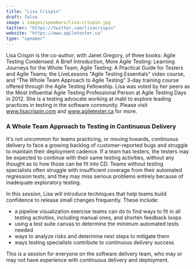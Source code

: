 ```yaml
---
title: "Lisa Crispin"
draft: false
image : images/speakers/lisa-crispin.jpg
twitter: "https://twitter.com/lisacrispin"
website: "https://www.agiletester.ca"
type: "speaker"
---
```


Lisa Crispin is the co-author, with Janet Gregory, of three books: Agile Testing Condensed: A Brief Introduction, More Agile Testing: Learning Journeys for the Whole Team, Agile Testing: A Practical Guide for Testers and Agile Teams; the LiveLessons "Agile Testing Essentials" video course, and “The Whole Team Approach to Agile Testing” 3-day training course offered through the Agile Testing Fellowship. Lisa was voted by her peers as the Most Influential Agile Testing Professional Person at Agile Testing Days in 2012. She is a testing advocate working at mabl to explore leading practices in testing in the software community. Please visit www.lisacrispin.com and www.agiletester.ca for more.

###  A Whole Team Approach to Testing in Continuous Delivery 

It's not uncommon for teams practicing, or moving towards, continuous delivery to face a growing backlog of customer-reported bugs and struggle to maintain their deployment cadence. If a team has testers, the testers may be expected to continue with their same testing activities, without any thought as to how those can be fit into CD. Teams without testing specialists often struggle with insufficient coverage from their automated regression tests, and they may miss serious problems entirely because of inadequate exploratory testing.

In this session, Lisa will introduce techniques that help teams build confidence to release small changes frequently. These include:

- a pipeline visualization exercise teams can do to find ways to fit in all testing activities, including manual ones, and shorten feedback loops
- using a test suite canvas to determine the minimum automated tests needed
- ways to analyze risks and determine next steps to mitigate them
- ways testing specialists contribute to continuous delivery success

This is a session for everyone on the software delivery team, who may or may not have experience with continuous delivery and deployment.